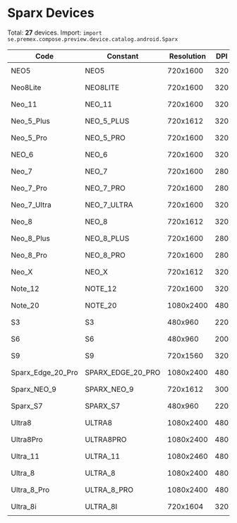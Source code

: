 # Sparx Devices

Total: **27** devices. Import: `import se.premex.compose.preview.device.catalog.android.Sparx`

| Code | Constant | Resolution | DPI | Compose Spec | Preview Usage |
|------|----------|------------|-----|-------------|---------------|
| NEO5 | NEO5 | 720x1600 | 320 | `spec:width=720px,height=1600px,dpi=320` | `@Preview(device = Sparx.NEO5)` |
| Neo8Lite | NEO8LITE | 720x1600 | 320 | `spec:width=720px,height=1600px,dpi=320` | `@Preview(device = Sparx.NEO8LITE)` |
| Neo_11 | NEO_11 | 720x1600 | 320 | `spec:width=720px,height=1600px,dpi=320` | `@Preview(device = Sparx.NEO_11)` |
| Neo_5_Plus | NEO_5_PLUS | 720x1612 | 320 | `spec:width=720px,height=1612px,dpi=320` | `@Preview(device = Sparx.NEO_5_PLUS)` |
| Neo_5_Pro | NEO_5_PRO | 720x1600 | 320 | `spec:width=720px,height=1600px,dpi=320` | `@Preview(device = Sparx.NEO_5_PRO)` |
| NEO_6 | NEO_6 | 720x1600 | 320 | `spec:width=720px,height=1600px,dpi=320` | `@Preview(device = Sparx.NEO_6)` |
| Neo_7 | NEO_7 | 720x1600 | 280 | `spec:width=720px,height=1600px,dpi=280` | `@Preview(device = Sparx.NEO_7)` |
| Neo_7_Pro | NEO_7_PRO | 720x1600 | 280 | `spec:width=720px,height=1600px,dpi=280` | `@Preview(device = Sparx.NEO_7_PRO)` |
| Neo_7_Ultra | NEO_7_ULTRA | 720x1600 | 320 | `spec:width=720px,height=1600px,dpi=320` | `@Preview(device = Sparx.NEO_7_ULTRA)` |
| Neo_8 | NEO_8 | 720x1612 | 320 | `spec:width=720px,height=1612px,dpi=320` | `@Preview(device = Sparx.NEO_8)` |
| Neo_8_Plus | NEO_8_PLUS | 720x1600 | 280 | `spec:width=720px,height=1600px,dpi=280` | `@Preview(device = Sparx.NEO_8_PLUS)` |
| Neo_8_Pro | NEO_8_PRO | 720x1600 | 280 | `spec:width=720px,height=1600px,dpi=280` | `@Preview(device = Sparx.NEO_8_PRO)` |
| Neo_X | NEO_X | 720x1612 | 320 | `spec:width=720px,height=1612px,dpi=320` | `@Preview(device = Sparx.NEO_X)` |
| Note_12 | NOTE_12 | 720x1600 | 320 | `spec:width=720px,height=1600px,dpi=320` | `@Preview(device = Sparx.NOTE_12)` |
| Note_20 | NOTE_20 | 1080x2400 | 480 | `spec:width=1080px,height=2400px,dpi=480` | `@Preview(device = Sparx.NOTE_20)` |
| S3 | S3 | 480x960 | 220 | `spec:width=480px,height=960px,dpi=220` | `@Preview(device = Sparx.S3)` |
| S6 | S6 | 480x960 | 200 | `spec:width=480px,height=960px,dpi=200` | `@Preview(device = Sparx.S6)` |
| S9 | S9 | 720x1560 | 320 | `spec:width=720px,height=1560px,dpi=320` | `@Preview(device = Sparx.S9)` |
| Sparx_Edge_20_Pro | SPARX_EDGE_20_PRO | 1080x2400 | 480 | `spec:width=1080px,height=2400px,dpi=480` | `@Preview(device = Sparx.SPARX_EDGE_20_PRO)` |
| Sparx_NEO_9 | SPARX_NEO_9 | 720x1612 | 300 | `spec:width=720px,height=1612px,dpi=300` | `@Preview(device = Sparx.SPARX_NEO_9)` |
| Sparx_S7 | SPARX_S7 | 480x960 | 220 | `spec:width=480px,height=960px,dpi=220` | `@Preview(device = Sparx.SPARX_S7)` |
| Ultra8 | ULTRA8 | 1080x2400 | 480 | `spec:width=1080px,height=2400px,dpi=480` | `@Preview(device = Sparx.ULTRA8)` |
| Ultra8Pro | ULTRA8PRO | 1080x2400 | 480 | `spec:width=1080px,height=2400px,dpi=480` | `@Preview(device = Sparx.ULTRA8PRO)` |
| Ultra_11 | ULTRA_11 | 1080x2460 | 480 | `spec:width=1080px,height=2460px,dpi=480` | `@Preview(device = Sparx.ULTRA_11)` |
| Ultra_8 | ULTRA_8 | 1080x2400 | 480 | `spec:width=1080px,height=2400px,dpi=480` | `@Preview(device = Sparx.ULTRA_8)` |
| Ultra_8_Pro | ULTRA_8_PRO | 1080x2400 | 480 | `spec:width=1080px,height=2400px,dpi=480` | `@Preview(device = Sparx.ULTRA_8_PRO)` |
| Ultra_8i | ULTRA_8I | 720x1604 | 320 | `spec:width=720px,height=1604px,dpi=320` | `@Preview(device = Sparx.ULTRA_8I)` |

<!-- Generated automatically. Do not edit manually. -->
